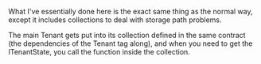 What I've essentially done here is the exact same thing as the normal way, except it includes collections to deal with storage path problems.

The main Tenant gets put into its collection defined in the same contract (the dependencies of the Tenant tag along), and when you need to get the ITenantState, you call the function inside the collection.